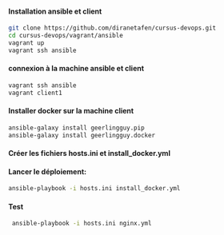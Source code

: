 #### Installation ansible et client
```bash
git clone https://github.com/diranetafen/cursus-devops.git 
cd cursus-devops/vagrant/ansible
vagrant up
vagrant ssh ansible
```

#### connexion à la machine  ansible et client
```bash
vagrant ssh ansible
vagrant client1
```

####  Installer docker sur la machine client
```bash
ansible-galaxy install geerlingguy.pip
ansible-galaxy install geerlingguy.docker
```

#### Créer les fichiers hosts.ini et install_docker.yml
#### Lancer le déploiement: 
```bash
ansible-playbook -i hosts.ini install_docker.yml
```
#### Test
```bash
 ansible-playbook -i hosts.ini nginx.yml
```
